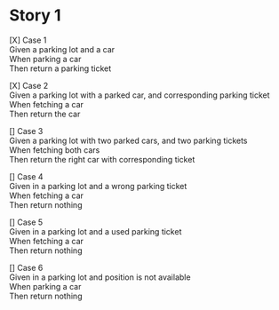 # Story 1
[X] Case 1  
    Given a parking lot and a car  
    When parking a car  
    Then return a parking ticket

[X] Case 2  
    Given a parking lot with a parked car, and corresponding parking ticket  
    When fetching a car  
    Then return the car  

[] Case 3  
    Given a parking lot with two parked cars, and two parking tickets  
    When fetching both cars  
    Then return the right car with corresponding ticket

[] Case 4  
    Given in a parking lot and a wrong parking ticket  
    When fetching a car   
    Then return nothing  

[] Case 5  
    Given in a parking lot and a used parking ticket  
    When fetching a car   
    Then return nothing  

[] Case 6  
    Given in a parking lot and position is not available  
    When parking a car  
    Then return nothing  